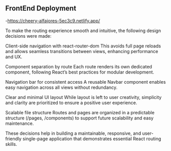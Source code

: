 ## FrontEnd Deployment
-https://cheery-alfajores-5ec3c9.netlify.app/

To make the routing experience smooth and intuitive, the following design decisions were made:

Client-side navigation with react-router-dom
This avoids full page reloads and allows seamless transitions between views, enhancing performance and UX.

Component separation by route
Each route renders its own dedicated component, following React’s best practices for modular development.

Navigation bar for consistent access
A reusable Navbar component enables easy navigation across all views without redundancy.

Clear and minimal UI layout
While layout is left to user creativity, simplicity and clarity are prioritized to ensure a positive user experience.

Scalable file structure
Routes and pages are organized in a predictable structure (/pages, /components) to support future scalability and easy maintenance.

These decisions help in building a maintainable, responsive, and user-friendly single-page application that demonstrates essential React routing skills.
